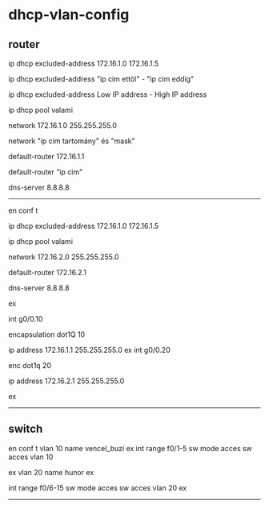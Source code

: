 # dhcp-vlan-config


## router

ip dhcp excluded-address 172.16.1.0 172.16.1.5

ip dhcp excluded-address "ip cim ettöl" - "ip cim eddig"

ip dhcp excluded-address Low IP address - High IP address


ip dhcp pool valami

network 172.16.1.0 255.255.255.0

network "ip cim tartomány" és "mask"

default-router 172.16.1.1 

default-router "ip cim"

dns-server 8.8.8.8

________________________________________
en 
conf t

ip dhcp excluded-address 172.16.1.0 172.16.1.5

ip dhcp pool valami

network 172.16.2.0 255.255.255.0

default-router 172.16.2.1 

dns-server 8.8.8.8

ex

int g0/0.10

encapsulation dot1Q 10

ip address 172.16.1.1 255.255.255.0
ex
int g0/0.20

enc dot1q 20

ip address 172.16.2.1 255.255.255.0


ex
________________________________________
## switch
en
conf t
vlan 10
name vencel_buzi
ex
int range f0/1-5
sw mode acces 
sw acces vlan 10

ex
vlan 20
name hunor
ex

int range f0/6-15
sw mode acces
sw acces vlan 20
ex
________________________________________

